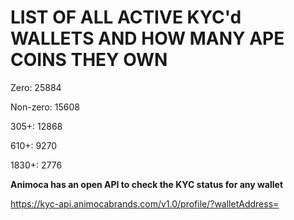 # LIST OF ALL ACTIVE KYC'd WALLETS AND HOW MANY APE COINS THEY OWN

Zero: 25884

Non-zero: 15608

305+: 12868

610+: 9270

1830+: 2776

**Animoca has an open API to check the KYC status for any wallet**

https://kyc-api.animocabrands.com/v1.0/profile/?walletAddress=